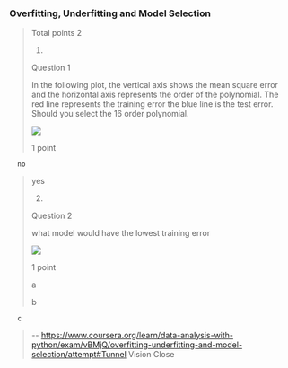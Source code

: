 ### Overfitting, Underfitting and Model Selection
> 
> Total points 2
> 
> 1.
> 
> Question 1
> 
> In the following plot, the vertical axis shows the mean square error and the horizontal axis represents the order of the polynomial. The red line represents the training error the blue line is the test error. Should you select the 16 order polynomial.
> 
> ![](https://d3c33hcgiwev3.cloudfront.net/imageAssetProxy.v1/zvkBIjdwEeiTdwrluHC9aA_d911f48cdca511df5e35160377e51941_Screen-Shot-2018-04-03-at-2.56.50-PM.png?expiry=1597536000000&hmac=uwEWzLQ4LZ-0ZSJufmZ7P0bGVQadiMYp5SwlaGu8Wwg)
> 
> 1 point
> 

      no 
> 
>  yes 
> 
> 2.
> 
> Question 2
> 
> what model would have the lowest training error
> 
> ![](https://d3c33hcgiwev3.cloudfront.net/imageAssetProxy.v1/P-hq2zrDEeiUEwpDBScAAA_f641d37e16d856555e58f334031ba94f_Screen-Shot-2018-04-07-at-8.15.17-PM.png?expiry=1597536000000&hmac=E5sqmGESR3VU2g9flHpMHWtZjZQPKWFA61Q5mEo5x4Q)
> 
> 1 point
> 
>  a 
> 
>  b 
> 

      c
>
> -- https://www.coursera.org/learn/data-analysis-with-python/exam/vBMjQ/overfitting-underfitting-and-model-selection/attempt#Tunnel Vision Close
